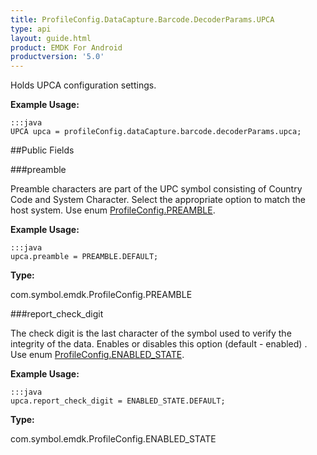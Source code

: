 ```yaml
---
title: ProfileConfig.DataCapture.Barcode.DecoderParams.UPCA
type: api
layout: guide.html
product: EMDK For Android
productversion: '5.0'
---
```



Holds UPCA configuration settings. 
 
 

**Example Usage:**
	
	:::java	
	UPCA upca = profileConfig.dataCapture.barcode.decoderParams.upca;


##Public Fields

###preamble

Preamble characters are part of the UPC symbol consisting of Country Code and System Character. 
 Select the appropriate option to match the host system. 
 Use enum [ ProfileConfig.PREAMBLE](../ProfileConfig-PREAMBLE). 
 
 

**Example Usage:**
	
	:::java	
	upca.preamble = PREAMBLE.DEFAULT;


**Type:**

com.symbol.emdk.ProfileConfig.PREAMBLE

###report_check_digit

The check digit is the last character of the symbol used to verify the integrity of the data. 
 Enables or disables this option (default - enabled) . 
 Use enum [ ProfileConfig.ENABLED_STATE](../ProfileConfig-ENABLED_STATE). 
 
 

**Example Usage:**
	
	:::java	
	upca.report_check_digit = ENABLED_STATE.DEFAULT;


**Type:**

com.symbol.emdk.ProfileConfig.ENABLED_STATE


